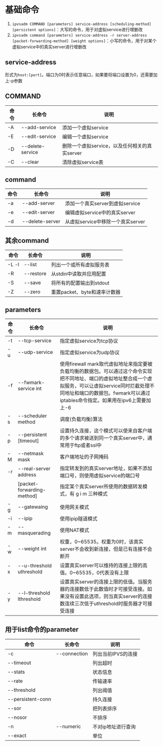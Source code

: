 # 基础命令

1. `ipvsadm COMMAND [parameters] service-address [scheduling-method] [persistent options]`：大写的命令，用于对虚拟service进行增删改
2. `ipvsadm command [parameters] service-address -r server-address [packet-forwarding-method] [weight options]`：小写的命令，用于对某个虚拟service中的真实server进行增删改

## service-address
形式为`host:[port]`。端口为0时表示任意端口，如果要将端口设置为0，还需要加上-p参数

## COMMAND
| 命令 | 长命令           | 说明                                          |
| ---- | ---------------- | --------------------------------------------- |
| -A   | --add-service    | 添加一个虚拟service                           |
| -E   | --edit-service   | 编辑一个虚拟service                           |
| -D   | --delete-service | 删除一个虚拟service，以及任何相关的真实server |
| -C   | --clear          | 清除虚拟service表                             |

## command
| 命令 | 长命令          | 说明                              |
| ---- | --------------- | --------------------------------- |
| -a   | --add-server    | 添加一个真实server到虚拟service   |
| -e   | --edit-server   | 编辑虚拟service中的真实server     |
| -d   | --delete-server | 从虚拟service中移除一个真实server |

## 其余command
| 命令  | 长命令    | 说明                         |
| ----- | --------- | ---------------------------- |
| -L -l | --list    | 列出一个或所有虚拟服务表     |
| -R    | --restore | 从stdin中读取并应用配置      |
| -S    | --save    | 将所有的配置输出到stdout     |
| -Z    | --zero    | 重置packet、byte和速率计数器 |


## parameters
| 命令 | 长命令                     | 说明                                                                                                                                                                                                                                     |
| ---- | -------------------------- | ---------------------------------------------------------------------------------------------------------------------------------------------------------------------------------------------------------------------------------------- |
| -t   | --tcp-service              | 指定虚拟service为tcp协议                                                                                                                                                                                                                 |
| -u   | --udp-service              | 指定虚拟service为udp协议                                                                                                                                                                                                                 |
| -f   | --fwmark-service int       | 使用firewall mark取代虚拟地址来指定要被负载均衡的数据包。可以通过这个命令实现把不同地址、端口的虚拟地址整合成一个虚拟服务，可以让虚拟service同时拦截处理不同地址和端口的数据包。fwmark可以通过iptables命令指定。如果用在ipv6上需要加上-6 |
| -s   | --scheduler method         | 调度(负载均衡)算法                                                                                                                                                                                                                       |
| -p   | --persistent [timeout]     | 设置持久连接，这个模式可以使来自客户端的多个请求被送到同一个真实server中，通常用于ftp或者ssl中                                                                                                                                           |
| -M   | --netmask mask             | 客户端地址的子网掩码                                                                                                                                                                                                                     |
| -r   | --real-server address      | 指定转发到的真实server地址，如果不添加端口号，则使用虚拟service的端口号                                                                                                                                                                  |
|      | [packet-forwarding-method] | 指定某个真实server所使用的数据转发模式，有 g i m 三种模式                                                                                                                                                                                |
| -g   | --gatewaing                | 使用网关模式                                                                                                                                                                                                                             |
| -i   | --ipip                     | 使用ipip隧道模式                                                                                                                                                                                                                         |
| -m   | --masquerading             | 使用NAT模式                                                                                                                                                                                                                              |
| -w   | --weight int               | 权重，0~65535。权重为0时，该真实server不会收到新连接，但是已有连接不会断开                                                                                                                                                               |
| -x   | --u-threshold uthreshold   | 设置真实server可以维持的连接上限的高值。0~65535，0代表没有上限                                                                                                                                                                           |
| -y   | --l-threshold lthreshold   | 设置真实server的连接上限的低值。当服务器的连接数低于此数值时才可接受连接。如果没有设置此选项，则当真实server的连接数连续三次低于uthreshold时服务器才可接受连接                                                                           |

## 用于list命令的parameter
| 命令              | 长命令       | 说明               |
| ----------------- | ------------ | ------------------ |
| -c                | --connection | 列出当前IPVS的连接 |
| --timeout         |              | 列出超时           |
| --stats           |              | 状态信息           |
| --rate            |              | 传输速率           |
| --threshold       |              | 列出阈值           |
| --persistent-conn |              | 持久连接           |
| --sor             |              | 把列表排序         |
| --nosor           |              | 不排序             |
| -n                | --numeric    | 不对ip地址进行查询 |
| --exact           |              | 单位               |
